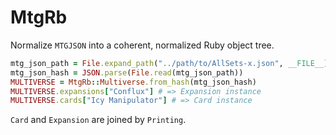 # MtgRb

Normalize `MTGJSON` into a coherent, normalized Ruby object tree.

```ruby
mtg_json_path = File.expand_path("../path/to/AllSets-x.json", __FILE__)
mtg_json_hash = JSON.parse(File.read(mtg_json_path))
MULTIVERSE = MtgRb::Multiverse.from_hash(mtg_json_hash)
MULTIVERSE.expansions["Conflux"] # => Expansion instance
MULTIVERSE.cards["Icy Manipulator"] # => Card instance
```

`Card` and `Expansion` are joined by `Printing`.
